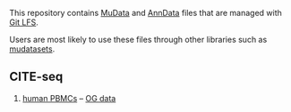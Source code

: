 This repository contains [MuData](https://github.com/PMBio/mudata) and [AnnData](https://github.com/theislab/anndata) files that are managed with [Git LFS](https://git-lfs.github.com/).

Users are most likely to use these files through other libraries such as [mudatasets](https://github.com/gtca/mudatasets).

## CITE-seq

1. [human PBMCs](datasets/minipbcite.h5mu) – [OG data](https://www.10xgenomics.com/resources/datasets/5-k-peripheral-blood-mononuclear-cells-pbm-cs-from-a-healthy-donor-with-cell-surface-proteins-v-3-chemistry-3-1-standard-3-0-2)
